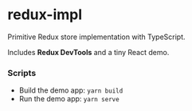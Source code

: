 # redux-impl
Primitive Redux store implementation with TypeScript. 

Includes **Redux DevTools** and a tiny React demo.

### Scripts
- Build the demo app: `yarn build`
- Run the demo app: `yarn serve`
